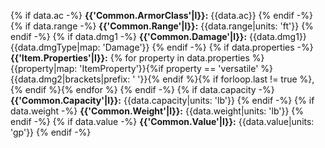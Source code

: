 {% if data.ac -%}
**{{'Common.ArmorClass'|l}}:** {{data.ac}}
{% endif -%}
{% if data.range -%}
**{{'Common.Range'|l}}:** {{data.range|units: 'ft'}}
{% endif -%}
{% if data.dmg1 -%}
**{{'Common.Damage'|l}}:** {{data.dmg1}} {{data.dmgType|map: 'Damage'}}
{% endif -%}
{% if data.properties -%}
**{{'Item.Properties'|l}}:** {% for property in data.properties %}{{property|map: 'ItemProperty'}}{%if property == 'versatile' %}{{data.dmg2|brackets|prefix: ' '}}{% endif %}{% if forloop.last != true %}, {% endif %}{% endfor %}
{% endif -%}
{% if data.capacity -%}
**{{'Common.Capacity'|l}}:** {{data.capacity|units: 'lb'}}
{% endif -%}
{% if data.weight -%}
**{{'Common.Weight'|l}}:** {{data.weight|units: 'lb'}}
{% endif -%}
{% if data.value -%}
**{{'Common.Value'|l}}:** {{data.value|units: 'gp'}}
{% endif -%}